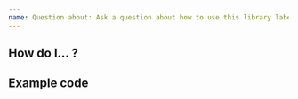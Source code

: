 ```yaml
---
name: Question about: Ask a question about how to use this library labels: question assignees:
---
```

<!--- Provide a general summary of your question within the above title. -->

<!-- Please write your question here. -->

## How do I... ?

<!-- Provide any additional context that may help get your question answered. -->

## Example code

<!--
Try to keep this as short as possible.  If your question is about code that you've written, provide a short and clear
example of what you're trying to accomplish.  If able, please provide an example outside of any framework you are
using. If you have an example in 3v4l place the link to the example here.
-->
